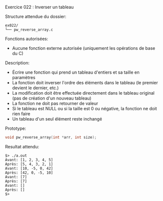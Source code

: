 Exercice 022 : Inverser un tableau

Structure attendue du dossier:

```
ex022/
└── pw_reverse_array.c
```

Fonctions autorisées:

- Aucune fonction externe autorisée (uniquement les opérations de base du C)

Description:

- Écrire une fonction qui prend un tableau d'entiers et sa taille en paramètres
- La fonction doit inverser l'ordre des éléments dans le tableau (le premier devient le dernier, etc.)
- La modification doit être effectuée directement dans le tableau original (pas de création d'un nouveau tableau)
- La fonction ne doit pas retourner de valeur
- Si le tableau est NULL ou si la taille est 0 ou négative, la fonction ne doit rien faire
- Un tableau d'un seul élément reste inchangé

Prototype:

```c
void pw_reverse_array(int *arr, int size);
```

Resultat attendu:

```
$> ./a.out
Avant: [1, 2, 3, 4, 5]
Après: [5, 4, 3, 2, 1]
Avant: [10, -5, 0, 42]
Après: [42, 0, -5, 10]
Avant: [7]
Après: [7]
Avant: []
Après: []
$>
```
